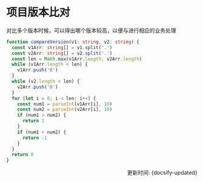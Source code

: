 # 项目版本比对

对比多个版本时候，可以得出哪个版本较高，以便与进行相应的业务处理

```ts
function compareVersion(v1: string, v2: string) {
  const v1Arr: string[] = v1.split('.')
  const v2Arr: string[] = v2.split('.')
  const len = Math.max(v1Arr.length, v2Arr.length)
  while (v1Arr.length < len) {
    v1Arr.push('0')
  }
  while (v2.length < len) {
    v2Arr.push('0')
  }
  for (let i = 0; i < len; i++) {
    const num1 = parseInt(v1Arr[i], 10)
    const num2 = parseInt(v2Arr[i], 10)
    if (num1 > num2) {
      return 1
    }
    if (num1 < num2) {
      return -1
    }
  }
  return 0
}
```

<div style="float: right">更新时间: {docsify-updated}</div>




